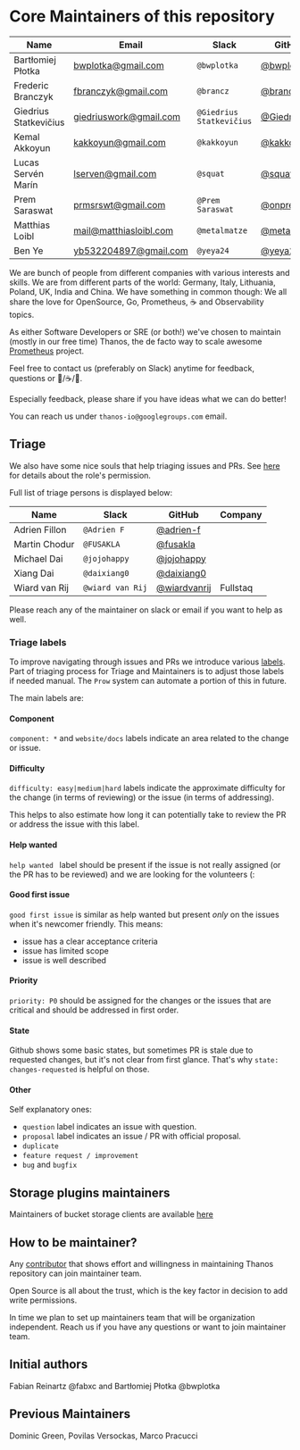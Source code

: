 # Core Maintainers of this repository

| Name                  | Email                  | Slack                    | GitHub                                       | Company       |
|-----------------------|------------------------|--------------------------|----------------------------------------------|---------------|
| Bartłomiej Płotka     | bwplotka@gmail.com     | `@bwplotka`              | [@bwplotka](https://github.com/bwplotka)     | Red Hat       |
| Frederic Branczyk     | fbranczyk@gmail.com    | `@brancz`                | [@brancz](https://github.com/brancz)         | Polar Signals |
| Giedrius Statkevičius | giedriuswork@gmail.com | `@Giedrius Statkevičius` | [@GiedriusS](https://github.com/GiedriusS)   | AdForm        |
| Kemal Akkoyun         | kakkoyun@gmail.com     | `@kakkoyun`              | [@kakkoyun](https://github.com/kakkoyun)     | Polar Signals |
| Lucas Servén Marín    | lserven@gmail.com      | `@squat`                 | [@squat](https://github.com/squat)           | Red Hat       |
| Prem Saraswat         | prmsrswt@gmail.com     | `@Prem Saraswat`         | [@onprem](https://github.com/onprem)         | Red Hat       |
| Matthias Loibl        | mail@matthiasloibl.com | `@metalmatze`            | [@metalmatze](https://github.com/metalmatze) | Polar Signals |
| Ben Ye                | yb532204897@gmail.com  | `@yeya24`                | [@yeya24](https://github.com/yeya24)         | ByteDance     |

We are bunch of people from different companies with various interests and skills. We are from different parts of the world: Germany, Italy, Lithuania, Poland, UK, India and China. We have something in common though: We all share the love for OpenSource, Go, Prometheus, :coffee: and Observability topics.

As either Software Developers or SRE (or both!) we've chosen to maintain (mostly in our free time) Thanos, the de facto way to scale awesome [Prometheus](https://prometheus.io) project.

Feel free to contact us (preferably on Slack) anytime for feedback, questions or :beers:/:coffee:/:tea:.

Especially feedback, please share if you have ideas what we can do better!

You can reach us under `thanos-io@googlegroups.com` email.

## Triage

We also have some nice souls that help triaging issues and PRs. See [here](https://help.github.com/en/articles/repository-permission-levels-for-an-organization#permission-levels-for-repositories-owned-by-an-organization) for details about the role's permission.

Full list of triage persons is displayed below:

| Name          | Slack            | GitHub                                         | Company  |
|---------------|------------------|------------------------------------------------|----------|
| Adrien Fillon | `@Adrien F`      | [@adrien-f](https://github.com/adrien-f)       |          |
| Martin Chodur | `@FUSAKLA`       | [@fusakla](https://github.com/fusakla)         |          |
| Michael Dai   | `@jojohappy`     | [@jojohappy](https://github.com/jojohappy)     |          |
| Xiang Dai     | `@daixiang0`     | [@daixiang0](https://github.com/daixiang0)     |          |
| Wiard van Rij | `@wiard van Rij` | [@wiardvanrij](https://github.com/wiardvanrij) | Fullstaq |

Please reach any of the maintainer on slack or email if you want to help as well.

### Triage labels

To improve navigating through issues and PRs we introduce various [labels](https://github.com/thanos-io/thanos/issues/labels). Part of triaging process for Triage and Maintainers is to adjust those labels if needed manual. The `Prow` system can automate a portion of this in future.

The main labels are:

#### Component

`component: *` and `website/docs` labels indicate an area related to the change or issue.

#### Difficulty

`difficulty: easy|medium|hard` labels indicate the approximate difficulty for the change (in terms of reviewing) or the issue (in terms of addressing).

This helps to also estimate how long it can potentially take to review the PR or address the issue with this label.

#### Help wanted

`help wanted ` label should be present if the issue is not really assigned (or the PR has to be reviewed) and we are looking for the volunteers (:

#### Good first issue

`good first issue` is similar as help wanted but present *only* on the issues when it's newcomer friendly. This means:

* issue has a clear acceptance criteria
* issue has limited scope
* issue is well described

#### Priority

`priority: P0` should be assigned for the changes or the issues that are critical and should be addressed in first order.

#### State

Github shows some basic states, but sometimes PR is stale due to requested changes, but it's not clear from first glance. That's why `state: changes-requested` is helpful on those.

#### Other

Self explanatory ones:

* `question` label indicates an issue with question.
* `proposal` label indicates an issue / PR with official proposal.
* `duplicate`
* `feature request / improvement`
* `bug` and `bugfix`

## Storage plugins maintainers

Maintainers of bucket storage clients are available [here](/docs/storage.md#implementations)

## How to be maintainer?

Any [contributor](CONTRIBUTING.md) that shows effort and willingness in maintaining Thanos repository can join maintainer team.

Open Source is all about the trust, which is the key factor in decision to add write permissions.

In time we plan to set up maintainers team that will be organization independent. Reach us if you have any questions or want to join maintainer team.

## Initial authors

Fabian Reinartz @fabxc and Bartłomiej Płotka @bwplotka

## Previous Maintainers

Dominic Green, Povilas Versockas, Marco Pracucci
